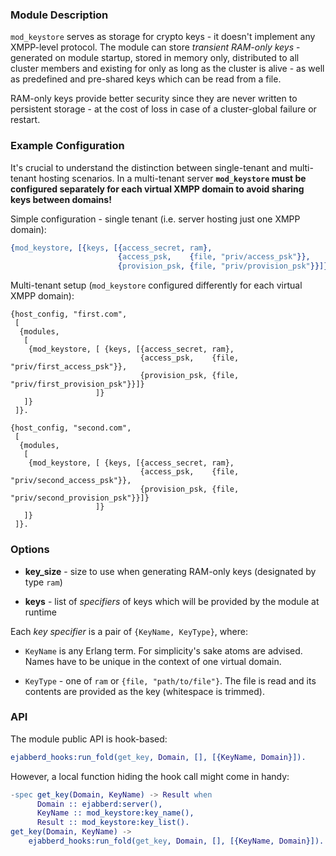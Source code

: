 ### Module Description

`mod_keystore` serves as storage for crypto keys - it doesn't implement
any XMPP-level protocol.
The module can store _transient RAM-only keys_ - generated on module
startup, stored in memory only, distributed to all cluster members
and existing for only as long as the cluster is alive - as well as predefined
and pre-shared keys which can be read from a file.

RAM-only keys provide better security since they are never written to persistent
storage - at the cost of loss in case of a cluster-global failure or restart.

### Example Configuration

It's crucial to understand the distinction between single-tenant and
multi-tenant hosting scenarios.
In a multi-tenant server **`mod_keystore` must be configured separately
for each virtual XMPP domain to avoid sharing keys between domains!**

Simple configuration - single tenant (i.e. server hosting just one XMPP domain):

```erlang
{mod_keystore, [{keys, [{access_secret, ram},
                        {access_psk,    {file, "priv/access_psk"}},
                        {provision_psk, {file, "priv/provision_psk"}}]}]}

```

Multi-tenant setup (`mod_keystore` configured differently
for each virtual XMPP domain):

```
{host_config, "first.com",
 [
  {modules,
   [
    {mod_keystore, [ {keys, [{access_secret, ram},
                             {access_psk,    {file, "priv/first_access_psk"}},
                             {provision_psk, {file, "priv/first_provision_psk"}}]}
                   ]}
   ]}
 ]}.

{host_config, "second.com",
 [
  {modules,
   [
    {mod_keystore, [ {keys, [{access_secret, ram},
                             {access_psk,    {file, "priv/second_access_psk"}},
                             {provision_psk, {file, "priv/second_provision_psk"}}]}
                   ]}
   ]}
 ]}.
```

### Options

*   **key_size** - size to use when generating RAM-only keys (designated
    by type `ram`)

*   **keys** - list of _specifiers_ of keys which will be provided by the
    module at runtime

Each _key specifier_ is a pair of `{KeyName, KeyType}`, where:

*   `KeyName` is any Erlang term. For simplicity's sake atoms are advised.
    Names have to be unique in the context of one virtual domain.

*   `KeyType` - one of `ram` or `{file, "path/to/file"}`.
    The file is read and its contents are provided
    as the key (whitespace is trimmed).

### API

The module public API is hook-based:

```erlang
ejabberd_hooks:run_fold(get_key, Domain, [], [{KeyName, Domain}]).
```

However, a local function hiding the hook call might come in handy:

```erlang
-spec get_key(Domain, KeyName) -> Result when
      Domain :: ejabberd:server(),
      KeyName :: mod_keystore:key_name(),
      Result :: mod_keystore:key_list().
get_key(Domain, KeyName) ->
    ejabberd_hooks:run_fold(get_key, Domain, [], [{KeyName, Domain}]).
```
